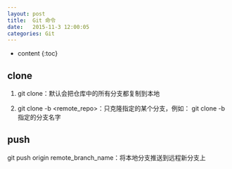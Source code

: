 ```yaml
---
layout: post
title:  Git 命令
date:   2015-11-3 12:00:05
categories: Git
---
```


* content
{:toc}

## clone

1. git clone：默认会把仓库中的所有分支都复制到本地

2. git clone -b <branch> <remote_repo>：只克隆指定的某个分支，例如： git clone -b 指定的分支名字

## push

git push origin remote_branch_name：将本地分支推送到远程新分支上
